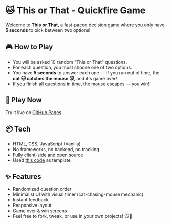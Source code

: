# 🐱 This or That - Quickfire Game

Welcome to **This or That**, a fast-paced decision game where you only have **5 seconds** to pick between two options!

## 🎮 How to Play

- You will be asked 10 random "This or That" questions.
- For each question, you must choose one of two options.
- You have **5 seconds** to answer each one — if you run out of time, the **cat 🐱 catches the mouse 🐭**, and it's game over!
- If you finish all questions in time, the mouse escapes — you win!

## 🚀 Play Now

Try it live on [GitHub Pages](https://etoetondo.github.io/This-or-That/)

## 📦 Tech

- HTML, CSS, JavaScript (Vanilla)
- No frameworks, no backend, no tracking
- Fully client-side and open source
- Used [this code](https://bootstrapexamples.com/@ross-wille/interactive-quiz-application) as template

## ✨ Features

- Randomized question order
- Minimalist UI with visual timer (cat-chasing-mouse mechanic)
- Instant feedback
- Responsive layout
- Game over & win screens
- Feel free to fork, tweak, or use in your own projects! 🐭💨

